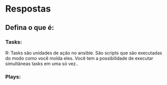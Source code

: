 # Respostas

## Defina o que é:
### Tasks:
R: Tasks são unidades de ação no ansible. São scripts que são executadas do modo como você molda eles. Você tem a possibilidade de executar simultâneas tasks em uma só vez..

### Plays:

